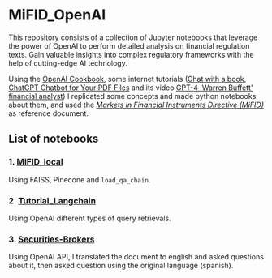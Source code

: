 # MiFID_OpenAI
This repository consists of a collection of Jupyter notebooks that leverage the power of OpenAI to perform detailed analysis on financial regulation texts. Gain valuable insights into complex regulatory frameworks with the help of cutting-edge AI technology.

Using the [OpenAI Cookbook](https://github.com/openai/openai-cookbook/tree/main/examples), some internet tutorials ([Chat with a book](https://github.com/gkamradt/langchain-tutorials/blob/main/data_generation/Ask%20A%20Book%20Questions.ipynb), [ChatGPT Chatbot for Your PDF Files]([https://www.youtube.com/watch?v=ih9PBGVVOO4](https://github.com/mayooear/gpt4-pdf-chatbot-langchain)) and its video [GPT-4 'Warren Buffett' financial analyst](https://twitter.com/mayowaoshin/status/1640385062708424708)) I replicated some concepts and made python notebooks about them, and used the [_Markets in Financial Instruments Directive (MiFID)_](https://eur-lex.europa.eu/legal-content/EN/TXT/?uri=celex%3A32014L0065) as reference document.

## List of notebooks
### 1. [MiFID_local](https://github.com/capm/MiFID_OpenAI/blob/main/MiFID_local.ipynb)
Using FAISS, Pinecone and `load_qa_chain`.
### 2. [Tutorial_Langchain](https://github.com/capm/MiFID_OpenAI/blob/main/Tutorial_Langchain.ipynb)
Using OpenAI different types of query retrievals.
### 3. [Securities-Brokers](https://github.com/capm/MiFID_OpenAI/blob/main/Securities-Brokers.ipynb)
Using OpenAI API, I translated the document to english and asked questions about it, then asked question using the original language (spanish).
